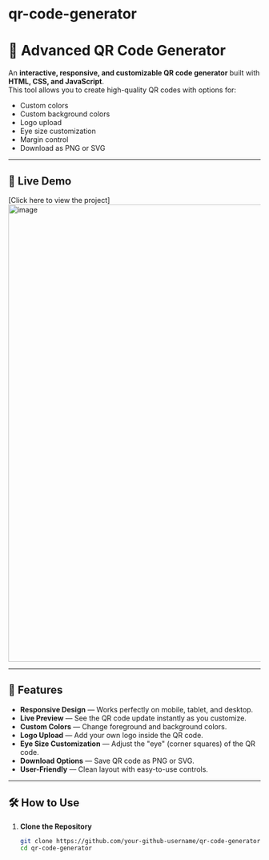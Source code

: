 # qr-code-generator
# 🎯 Advanced QR Code Generator

An **interactive, responsive, and customizable QR code generator** built with **HTML, CSS, and JavaScript**.  
This tool allows you to create high-quality QR codes with options for:
- Custom colors
- Custom background colors
- Logo upload
- Eye size customization
- Margin control
- Download as PNG or SVG

---

## 🚀 Live Demo
[Click here to view the project]<img width="1905" height="912" alt="image" src="https://github.com/user-attachments/assets/59d896c9-3683-4623-9dd4-a734c9e8d583" />


---

## 📸 Features
- **Responsive Design** — Works perfectly on mobile, tablet, and desktop.
- **Live Preview** — See the QR code update instantly as you customize.
- **Custom Colors** — Change foreground and background colors.
- **Logo Upload** — Add your own logo inside the QR code.
- **Eye Size Customization** — Adjust the "eye" (corner squares) of the QR code.
- **Download Options** — Save QR code as PNG or SVG.
- **User-Friendly** — Clean layout with easy-to-use controls.

---

## 🛠️ How to Use
1. **Clone the Repository**
   ```bash
   git clone https://github.com/your-github-username/qr-code-generator.git
   cd qr-code-generator
